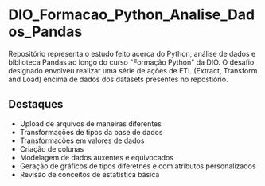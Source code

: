 # DIO_Formacao_Python_Analise_Dados_Pandas

Repositório representa o estudo feito acerca do Python, análise de dados e biblioteca Pandas ao longo do curso "Formação Python" da DIO. O desafio designado envolveu realizar uma série de ações de ETL (Extract, Transform and Load) encima de dados dos datasets presentes no repostiório.

## Destaques
- Upload de arquivos de maneiras diferentes
- Transformações de tipos da base de dados
- Transformações em valores de dados
- Criação de colunas
- Modelagem de dados auxentes e equivocados
- Geração de gráficos de tipos diferetnes e com atributos personalizados
- Revisão de conceitos de estatística básica
